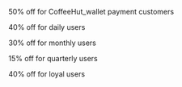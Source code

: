 50% off for CoffeeHut_wallet payment customers

40% off for daily users

30% off for monthly users

15% off for quarterly users

40% off for loyal users

